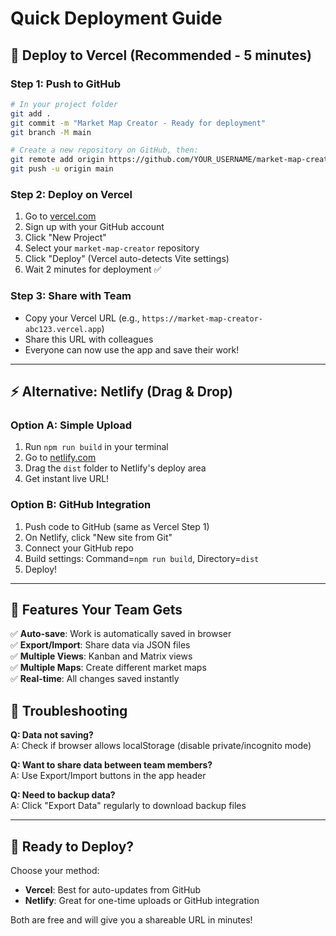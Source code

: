 # Quick Deployment Guide

## 🚀 Deploy to Vercel (Recommended - 5 minutes)

### Step 1: Push to GitHub
```bash
# In your project folder
git add .
git commit -m "Market Map Creator - Ready for deployment"
git branch -M main

# Create a new repository on GitHub, then:
git remote add origin https://github.com/YOUR_USERNAME/market-map-creator.git
git push -u origin main
```

### Step 2: Deploy on Vercel
1. Go to [vercel.com](https://vercel.com)
2. Sign up with your GitHub account
3. Click "New Project" 
4. Select your `market-map-creator` repository
5. Click "Deploy" (Vercel auto-detects Vite settings)
6. Wait 2 minutes for deployment ✅

### Step 3: Share with Team
- Copy your Vercel URL (e.g., `https://market-map-creator-abc123.vercel.app`)
- Share this URL with colleagues
- Everyone can now use the app and save their work!

---

## ⚡ Alternative: Netlify (Drag & Drop)

### Option A: Simple Upload
1. Run `npm run build` in your terminal
2. Go to [netlify.com](https://netlify.com)
3. Drag the `dist` folder to Netlify's deploy area
4. Get instant live URL!

### Option B: GitHub Integration
1. Push code to GitHub (same as Vercel Step 1)
2. On Netlify, click "New site from Git"
3. Connect your GitHub repo
4. Build settings: Command=`npm run build`, Directory=`dist`
5. Deploy!

---

## 📱 Features Your Team Gets

✅ **Auto-save**: Work is automatically saved in browser  
✅ **Export/Import**: Share data via JSON files  
✅ **Multiple Views**: Kanban and Matrix views  
✅ **Multiple Maps**: Create different market maps  
✅ **Real-time**: All changes saved instantly  

## 🔧 Troubleshooting

**Q: Data not saving?**  
A: Check if browser allows localStorage (disable private/incognito mode)

**Q: Want to share data between team members?**  
A: Use Export/Import buttons in the app header

**Q: Need to backup data?**  
A: Click "Export Data" regularly to download backup files

---

## 🎯 Ready to Deploy?

Choose your method:
- **Vercel**: Best for auto-updates from GitHub
- **Netlify**: Great for one-time uploads or GitHub integration

Both are free and will give you a shareable URL in minutes! 